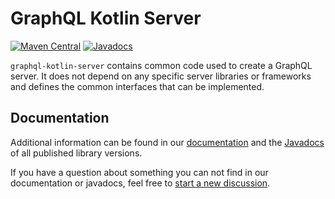 # GraphQL Kotlin Server
[![Maven Central](https://img.shields.io/maven-central/v/com.expediagroup/graphql-kotlin-server.svg?label=Maven%20Central)](https://central.sonatype.com/search?namespace=com.expediagroup&q=name%3Agraphql-kotlin-server)
[![Javadocs](https://img.shields.io/maven-central/v/com.expediagroup/graphql-kotlin-server.svg?label=javadoc&colorB=brightgreen)](https://www.javadoc.io/doc/com.expediagroup/graphql-kotlin-server)

`graphql-kotlin-server` contains common code used to create a GraphQL server.
It does not depend on any specific server libraries or frameworks and defines the common interfaces that can be implemented.

## Documentation

Additional information can be found in our [documentation](https://opensource.expediagroup.com/graphql-kotlin/docs/server/graphql-server)
and the [Javadocs](https://www.javadoc.io/doc/com.expediagroup/graphql-kotlin-server) of all published library versions.

If you have a question about something you can not find in our documentation or javadocs, feel free to [start a new discussion](https://github.com/ExpediaGroup/graphql-kotlin/discussions).
